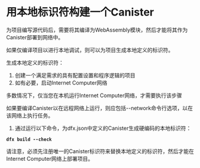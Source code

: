 # 用本地标识符构建一个Canister

为项目编写源代码后，需要将其编译为WebAssembly模块，然后才能将其作为Canister部署到网络中。

如果仅编译项目以进行本地调试，则可以为项目生成本地定义的标识符。

生成本地定义的标识符：

1. 创建一个满足需求的具有配置设置和程序逻辑的项目
2. 如有必要，启动Internet Computer网络

多数情况下，仅当您在本机运行Internet Computer网络，才需要执行该步骤

如果要编译Canister以在远程网络上运行，则应包括--network命令行选项，以在该网络上执行任务。

1. 通过运行以下命令，为dfx.json中定义的Canister生成硬编码的本地标识符：

**`dfx build --check`**

请注意，必须先注册唯一的Canister标识符来替换本地定义的标识符，然后才能在Internet Computer网络上部署项目。

